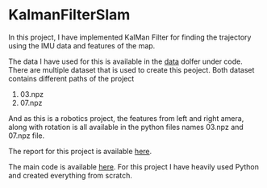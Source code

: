 # KalmanFilterSlam

In this project, I have implemented KalMan Filter for finding the trajectory using the IMU data and features of the map.

The data I have used for this is available in the [data](/code/data/) dolfer under code. 
There are multiple dataset that is used to create this peoject.
Both dataset contains different paths of the project

  1. 03.npz
  2. 07.npz

And as this is a robotics project, the features from left and right amera, along with rotation is all available in the python files names 03.npz and 07.npz file.

The report for this project is available [here](report/SLAM%20using%20EKF.pdf).

The main code is available [here](/code/EKF_SLAM_V2.ipynb). For this project I have heavily used Python and created everything from scratch.
